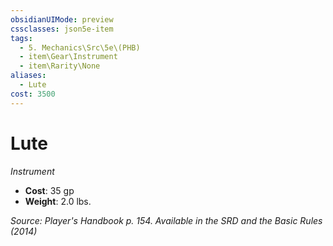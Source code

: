 ```yaml
---
obsidianUIMode: preview
cssclasses: json5e-item
tags:
  - 5. Mechanics\Src\5e\(PHB)
  - item\Gear\Instrument
  - item\Rarity\None
aliases:
  - Lute
cost: 3500
---
```

# Lute
*Instrument*  

- **Cost**: 35 gp
- **Weight**: 2.0 lbs.

*Source: Player's Handbook p. 154. Available in the <span title='Systems Reference Document (5.1)'>SRD</span> and the Basic Rules (2014)*
